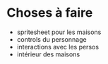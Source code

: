 # Choses à faire

* spritesheet pour les maisons
* controls du personnage
* interactions avec les persos
* intérieur des maisons